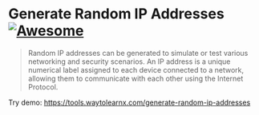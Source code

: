 # Generate Random IP Addresses [![Awesome](https://cdn.rawgit.com/sindresorhus/awesome/d7305f38d29fed78fa85652e3a63e154dd8e8829/media/badge.svg)](https://github.com/sindresorhus/awesome)

>Random IP addresses can be generated to simulate or test various networking and security scenarios. An IP address is a unique numerical label assigned to each device connected to a network, allowing them to communicate with each other using the Internet Protocol.

Try demo: https://tools.waytolearnx.com/generate-random-ip-addresses
